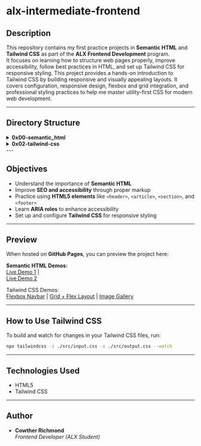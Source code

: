 # alx-intermediate-frontend

## Description
This repository contains my first practice projects in **Semantic HTML** and **Tailwind CSS** as part of the **ALX Frontend Development** program.  
It focuses on learning how to structure web pages properly, improve accessibility, follow best practices in HTML, and set up Tailwind CSS for responsive styling. This project provides a hands-on introduction to Tailwind CSS by building responsive and visually appealing layouts. It covers configuration, responsive design, flexbox and grid integration, and professional styling practices to help me master utility-first CSS for modern web development.

---

## Directory Structure
<details> <summary><strong>0x00-semantic_html</strong></summary>

0-index.html
 → Basic HTML structure

1-index.html
 → Adding meta tags for SEO & accessibility

2-index.html
 → Semantic blog post layout

3-index.html
 → Adding ARIA roles for accessibility in forms

</details> <details> <summary><strong>0x02-tailwind-css</strong></summary>

1-index.html
 → Basic Tailwind setup test

2-index.html
 → Responsive layout practice

3-index.html
 → Advanced layout with Tailwind utilities

4-flexbox_index.html
 → Flexbox navigation bar

5-gridflex_index.html
 → Combining CSS Grid & Flexbox

6-imageGallery.html
 → Responsive image gallery

</details>
---

## Objectives
- Understand the importance of **Semantic HTML**  
- Improve **SEO and accessibility** through proper markup  
- Practice using **HTML5 elements** like `<header>`, `<article>`, `<section>`, and `<footer>`  
- Learn **ARIA roles** to enhance accessibility  
- Set up and configure **Tailwind CSS** for responsive styling  

---

## Preview
When hosted on **GitHub Pages**, you can preview the project here:  

**Semantic HTML Demos:**  
[Live Demo 1](https://xorla01.github.io/alx-intermediate-frontend/0x00-semantic_html/2-index.html) 
|  
[Live Demo 2](https://xorla01.github.io/alx-intermediate-frontend/0x00-semantic_html/3-index.html)  

Tailwind CSS Demos:  
[Flexbox Navbar](https://github.com/Xorla01/alx-intermediate-frontend/blob/main/0x02-tailwind-css/4-flexbox_index.html) | 
[Grid + Flex Layout](https://github.com/Xorla01/alx-intermediate-frontend/blob/main/0x02-tailwind-css/5-gridflex_index.html)  |
[Image Gallery](https://github.com/Xorla01/alx-intermediate-frontend/blob/main/0x02-tailwind-css/6-imageGallery.html)  

---

## How to Use Tailwind CSS
To build and watch for changes in your Tailwind CSS files, run:
```bash
npx tailwindcss -i ./src/input.css -o ./src/output.css --watch
```
---

## Technologies Used
- HTML5
- Tailwind CSS
   
---

## Author
- **Cowther Richmond**  
  *Frontend Developer (ALX Student)* 

